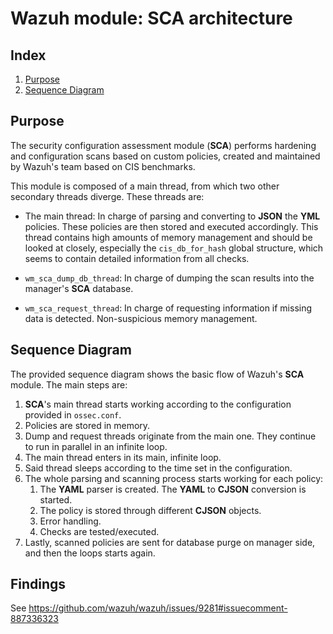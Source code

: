 <!---
Copyright (C) 2015-2021, Wazuh Inc.
Created by Wazuh, Inc. <info@wazuh.com>.
This program is free software; you can redistribute it and/or modify it under the terms of GPLv2
-->

# Wazuh module: SCA architecture
## Index
1. [Purpose](#purpose)
2. [Sequence Diagram](#sequence-diagram)

## Purpose
The security configuration assessment module (**SCA**) performs hardening and configuration scans based on custom policies, created and maintained by Wazuh's team based on CIS benchmarks.

This module is composed of a main thread, from which two other secondary threads diverge. These threads are:

- The main thread: In charge of parsing and converting to **JSON** the **YML** policies. These policies are then stored and executed accordingly. This thread contains high amounts of memory management and should be looked at closely, especially the `cis_db_for_hash` global structure, which seems to contain detailed information from all checks.

- `wm_sca_dump_db_thread`: In charge of dumping the scan results into the manager's **SCA** database.

- `wm_sca_request_thread`: In charge of requesting information if missing data is detected. Non-suspicious memory management.


## Sequence Diagram
The provided sequence diagram shows the basic flow of Wazuh's **SCA** module. The main steps are:
1. **SCA**'s main thread starts working according to the configuration provided in `ossec.conf`.
2. Policies are stored in memory.
3. Dump and request threads originate from the main one. They continue to run in parallel in an infinite loop. 
4. The main thread enters in its main, infinite loop.
5. Said thread sleeps according to the time set in the configuration.
6. The whole parsing and scanning process starts working for each policy:
    1. The **YAML** parser is created. The **YAML** to **CJSON** conversion is started.
    2. The policy is stored through different **CJSON** objects.
    3. Error handling.
    4. Checks are tested/executed.
7. Lastly, scanned policies are sent for database purge on manager side, and then the loops starts again.

## Findings
See https://github.com/wazuh/wazuh/issues/9281#issuecomment-887336323
